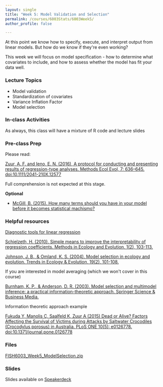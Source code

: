 ```yaml
---
layout: single
title: "Week 5: Model Validation and Selection"
permalink: /courses/6003Stats/6003Week5/
author_profile: false

---
```


At this point we know how to specify, execute, and interpret output from linear models. But how do we know if they're even working?

This week we will focus on model specification - how to determine what covariates to include, and how to assess whether the model has fit your data well.

### Lecture Topics

* Model validation
* Standardization of covariates
* Variance Inflation Factor  
* Model selection
		
### In-class Activities

As always, this class will have a mixture of R code and lecture slides

### Pre-class Prep

Please read:

[Zuur, A. F. and Ieno, E. N. (2016), A protocol for conducting and presenting results of regression-type analyses. Methods Ecol Evol, 7: 636–645. doi:10.1111/2041-210X.12577](http://onlinelibrary.wiley.com/doi/10.1111/2041-210X.12577/abstract)

Full comprehension is not expected at this stage. 

**Optional**

- [McGill, B. (2015). How many terms should you have in your model before it becomes statistical machismo?](https://dynamicecology.wordpress.com/2015/02/05/how-many-terms-in-your-model-before-statistical-machismo/)

### Helpful resources

[Diagnostic tools for linear regression](https://www.statmethods.net/stats/rdiagnostics.html)

[Schielzeth, H. (2010). Simple means to improve the interpretability of regression coefficients. Methods in Ecology and Evolution, 1(2), 103-113.](http://onlinelibrary.wiley.com/doi/10.1111/j.2041-210X.2010.00012.x/pdf)

[Johnson, J. B., & Omland, K. S. (2004). Model selection in ecology and evolution. Trends in Ecology & Evolution, 19(2), 101-108.](https://www.sciencedirect.com/science/article/pii/S0169534703003458)

If you are interested in model averaging (which we won't cover in this course)

[Burnham, K. P., & Anderson, D. R. (2003). Model selection and multimodel inference: a practical information-theoretic approach. Springer Science & Business Media.](http://www.springer.com/gp/book/9780387953649)

Information theoretic approach example

[Fukuda Y, Manolis C, Saalfeld K, Zuur A (2015) Dead or Alive? Factors Affecting the Survival of Victims during Attacks by Saltwater Crocodiles (Crocodylus porosus) in Australia. PLoS ONE 10(5): e0126778. doi:10.1371/journal.pone.0126778](http://journals.plos.org/plosone/article?id=10.1371/journal.pone.0126778)

### Files

[FISH6003_Week5_ModelSelection.zip](/assets/images/6003/FISH6003_Week5_ModelSelection.zip)

### Slides

<script async class="speakerdeck-embed" data-id="29b323cdc958449cb040ae1760b74ae2" data-ratio="1.77777777777778" src="//speakerdeck.com/assets/embed.js"></script>
Slides available on [Speakerdeck](https://speakerdeck.com/mi_fish_sci/fish-6003-week-5-model-validation-and-selection)


